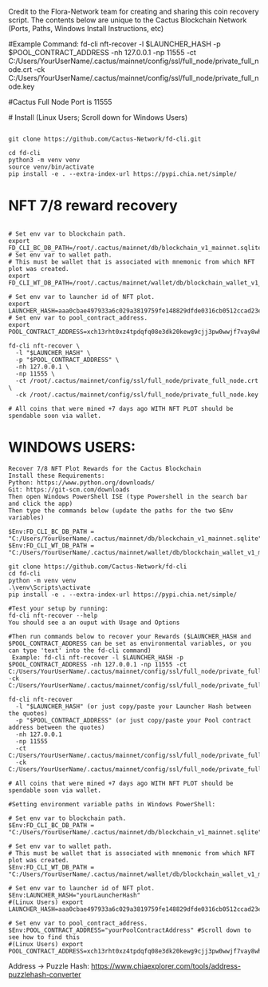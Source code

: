 Credit to the Flora-Network team for creating and sharing this coin recovery script. The contents below are unique to the Cactus Blockchain Network (Ports, Paths, Windows Install Instructions, etc)<p>
#Example Command: fd-cli nft-recover -l $LAUNCHER_HASH -p $POOL_CONTRACT_ADDRESS -nh 127.0.0.1 -np 11555 -ct C:/Users/YourUserName/.cactus/mainnet/config/ssl/full_node/private_full_node.crt -ck C:/Users/YourUserName/.cactus/mainnet/config/ssl/full_node/private_full_node.key   <p>
#Cactus Full Node Port is 11555

<p>
# Install (Linux Users; Scroll down for Windows Users)

```shell

git clone https://github.com/Cactus-Network/fd-cli.git

cd fd-cli
python3 -m venv venv
source venv/bin/activate
pip install -e . --extra-index-url https://pypi.chia.net/simple/
```

# NFT 7/8 reward recovery

```shell

# Set env var to blockchain path.
export FD_CLI_BC_DB_PATH=/root/.cactus/mainnet/db/blockchain_v1_mainnet.sqlite
# Set env var to wallet path.
# This must be wallet that is associated with mnemonic from which NFT plot was created.
export FD_CLI_WT_DB_PATH=/root/.cactus/mainnet/wallet/db/blockchain_wallet_v1_mainnet_<fingerprint>.sqlite

# Set env var to launcher id of NFT plot.
export LAUNCHER_HASH=aaa0cbae497933a6c029a3819759fe148829dfde0316cb0512ccad23edce6aaa
# Set env var to pool_contract_address. 
export POOL_CONTRACT_ADDRESS=xch13rht0xz4tpdqfq08e3dk20kewg9cjj3pw0wwjf7vay8whlxn7ppqapeqhz

fd-cli nft-recover \
  -l "$LAUNCHER_HASH" \
  -p "$POOL_CONTRACT_ADDRESS" \
  -nh 127.0.0.1 \
  -np 11555 \
  -ct /root/.cactus/mainnet/config/ssl/full_node/private_full_node.crt \
  -ck /root/.cactus/mainnet/config/ssl/full_node/private_full_node.key
  
# All coins that were mined +7 days ago WITH NFT PLOT should be spendable soon via wallet.

```
# WINDOWS USERS:
```shell
Recover 7/8 NFT Plot Rewards for the Cactus Blockchain
Install these Requirements: 
Python: https://www.python.org/downloads/ 
Git: https://git-scm.com/downloads 
Then open Windows PowerShell ISE (type Powershell in the search bar and click the app) 
Then type the commands below (update the paths for the two $Env variables)
  
$Env:FD_CLI_BC_DB_PATH = "C:/Users/YourUserName/.cactus/mainnet/db/blockchain_v1_mainnet.sqlite"
$Env:FD_CLI_WT_DB_PATH = "C:/Users/YourUserName/.cactus/mainnet/wallet/db/blockchain_wallet_v1_mainnet_<fingerprint>.sqlite"

git clone https://github.com/Cactus-Network/fd-cli 
cd fd-cli 
python -m venv venv 
.\venv\Scripts\activate 
pip install -e . --extra-index-url https://pypi.chia.net/simple/ 
  
#Test your setup by running:
fd-cli nft-recover --help 
You should see a an ouput with Usage and Options 

#Then run commands below to recover your Rewards ($LAUNCHER_HASH and $POOL_CONTRACT_ADDRESS can be set as environmental variables, or you can type 'text' into the fd-cli command)
 Example: fd-cli nft-recover -l $LAUNCHER_HASH -p $POOL_CONTRACT_ADDRESS -nh 127.0.0.1 -np 11555 -ct C:/Users/YourUserName/.cactus/mainnet/config/ssl/full_node/private_full_node.crt -ck C:/Users/YourUserName/.cactus/mainnet/config/ssl/full_node/private_full_node.key   

fd-cli nft-recover 
  -l "$LAUNCHER_HASH" (or just copy/paste your Launcher Hash between the quotes)
  -p "$POOL_CONTRACT_ADDRESS" (or just copy/paste your Pool contract address between the quotes)
  -nh 127.0.0.1 
  -np 11555
  -ct C:/Users/YourUserName/.cactus/mainnet/config/ssl/full_node/private_full_node.crt 
  -ck C:/Users/YourUserName/.cactus/mainnet/config/ssl/full_node/private_full_node.key
  
# All coins that were mined +7 days ago WITH NFT PLOT should be spendable soon via wallet.
  
#Setting environment variable paths in Windows PowerShell:

# Set env var to blockchain path.
$Env:FD_CLI_BC_DB_PATH = "C:/Users/YourUserName/.cactus/mainnet/db/blockchain_v1_mainnet.sqlite"

# Set env var to wallet path.
# This must be wallet that is associated with mnemonic from which NFT plot was created.
$Env:FD_CLI_WT_DB_PATH = "C:/Users/YourUserName/.cactus/mainnet/wallet/db/blockchain_wallet_v1_mainnet_<fingerprint>.sqlite"

# Set env var to launcher id of NFT plot.
$Env:LAUNCHER_HASH="yourLauncherHash"
#(Linux Users) export LAUNCHER_HASH=aaa0cbae497933a6c029a3819759fe148829dfde0316cb0512ccad23edce6aaa

# Set env var to pool_contract_address. 
$Env:POOL_CONTRACT_ADDRESS="yourPoolContractAddress" #Scroll down to see how to find this
#(Linux Users) export POOL_CONTRACT_ADDRESS=xch13rht0xz4tpdqfq08e3dk20kewg9cjj3pw0wwjf7vay8whlxn7ppqapeqhz
```
Address -> Puzzle Hash:
https://www.chiaexplorer.com/tools/address-puzzlehash-converter 
```
